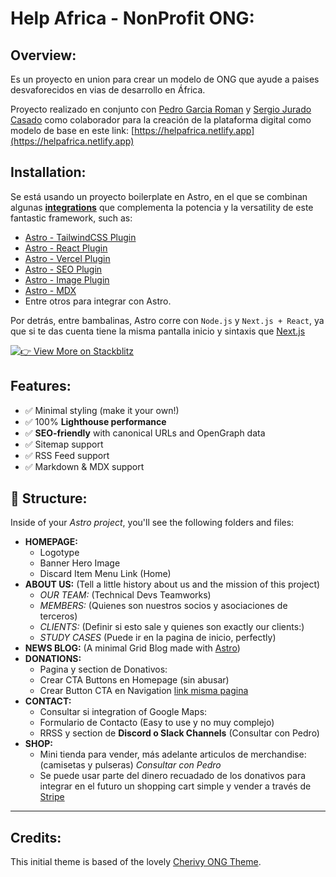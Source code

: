 # Help Africa - NonProfit ONG:

## Overview: 

Es un proyecto en union para crear un modelo de ONG que ayude a paises desvaforecidos en vias de desarrollo en África. 

Proyecto realizado en conjunto con [Pedro Garcia Roman](http://pedrogarcia.gq/) y [Sergio Jurado Casado](https://github.com/senseijurado/07-helpafrica-astro) como colaborador para la creación de la plataforma digital como modelo de base en este link: [https://helpafrica.netlify.app](https://helpafrica.netlify.app)

## Installation: 

Se está usando un proyecto boilerplate en Astro, en el que se combinan algunas [**integrations**](https://astro.build/integrations/) que complementa la potencia y la versatility de este fantastic framework, such as: 

* [Astro - TailwindCSS Plugin](https://docs.astro.build/en/guides/integrations-guide/tailwind/)
* [Astro - React Plugin](https://docs.astro.build/en/guides/integrations-guide/react/)
* [Astro - Vercel Plugin](https://docs.astro.build/en/guides/integrations-guide/vercel/)
* [Astro - SEO Plugin](https://github.com/jonasmerlin/astro-seo#readme)
* [Astro - Image Plugin](https://docs.astro.build/en/guides/integrations-guide/image/)
* [Astro - MDX](https://docs.astro.build/en/guides/integrations-guide/mdx/)
* Entre otros para integrar con Astro. 

Por detrás, entre bambalinas, Astro corre con `Node.js` y `Next.js + React`, ya que si te das cuenta tiene la misma pantalla inicio y sintaxis que [Next.js](https://nextjs.com/docs)

[![👉 View More on Stackblitz](https://developer.stackblitz.com/img/open_in_stackblitz.svg)](https://stackblitz.com/github/withastro/astro/tree/latest/examples/blog)


## Features:

- ✅ Minimal styling (make it your own!)
- ✅ 100% **Lighthouse performance**
- ✅ **SEO-friendly** with canonical URLs and OpenGraph data
- ✅ Sitemap support
- ✅ RSS Feed support
- ✅ Markdown & MDX support

## 🚀 Structure:

Inside of your *Astro project*, you'll see the following folders and files:


* **HOMEPAGE:** 
    * Logotype
    * Banner Hero Image
    * Discard Item Menu Link (Home)   
* **ABOUT US:** 
(Tell a little history about us and the mission of this project)
    * *OUR TEAM:* (Technical Devs Teamworks)
    * *MEMBERS:* (Quienes son nuestros socios y asociaciones de terceros)
    * *CLIENTS:* (Definir si esto sale y quienes son exactly our clients:)
    * *STUDY CASES* (Puede ir en la pagina de inicio, perfectly)
* **NEWS BLOG:** 
    (A minimal Grid Blog made with [Astro](https://astro.build/docs))
* **DONATIONS:** 
    * Pagina y section de Donativos:
    * Crear CTA Buttons en Homepage (sin abusar)
    * Crear Button CTA en Navigation [link misma pagina](https://helpafrica.netlify.app/donate.html) 
* **CONTACT:** 
    * Consultar si integration of Google Maps:
    * Formulario de Contacto (Easy to use y no muy complejo)
    * RRSS y section de **Discord o Slack Channels** (Consultar con Pedro)
* **SHOP:** 
    * Mini tienda para vender, más adelante articulos de merchandise: (camisetas y pulseras) *Consultar con Pedro*
    * Se puede usar parte del dinero recuadado de los donativos para integrar en el futuro un shopping cart simple y vender a través de [Stripe](https://www.stripe.com)  

---


## Credits:

This initial theme is based of the lovely [Cherivy ONG Theme](https://helpafrica.netlify.app/).
